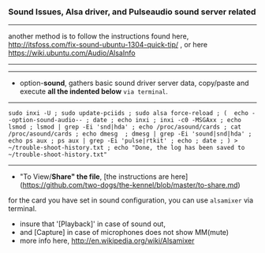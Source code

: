 ### Sound Issues, Alsa driver, and Pulseaudio sound server related
***
another method is to follow the instructions found here, http://itsfoss.com/fix-sound-ubuntu-1304-quick-tip/ , or here https://wiki.ubuntu.com/Audio/AlsaInfo
***

***
* option-**sound**, gathers basic sound driver server data, copy/paste and execute **all the indented below** `via terminal`.

***
`
sudo inxi -U ;
sudo update-pciids ;
sudo alsa force-reload ;
( 
  echo --option-sound-audio-- ;
  date ;
  echo inxi ;
  inxi -c0 -MSGAxx ;
  echo lsmod ;
  lsmod | grep -Ei 'snd|hda' ;
  echo /proc/asound/cards ;
  cat /proc/asound/cards ;
  echo dmesg  ;
  dmesg | grep -Ei 'sound|snd|hda' ;
  echo ps aux ;
  ps aux | grep -Ei 'pulse|rtkit' ;
  echo ;
  date ;
) > ~/trouble-shoot-history.txt ;
 echo "Done, the log has been saved to ~/trouble-shoot-history.txt" 
 `
***
* "To View/**Share" the file**, [the instructions are here] (https://github.com/two-dogs/the-kennel/blob/master/to-share.md)


for the card you have set in sound configuration, you can use `alsamixer` via terminal.

* insure that '[Playback]' in case of sound out,
* and [Capture] in case of microphones does not show MM(mute)
* more info here, http://en.wikipedia.org/wiki/Alsamixer
